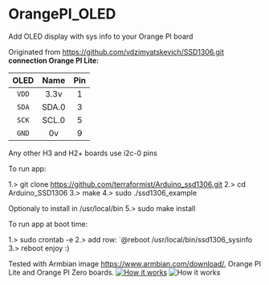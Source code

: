 # OrangePI_OLED
Add OLED display with sys info to your Orange PI board

Originated from https://github.com/vdzimyatskevich/SSD1306.git
**connection Orange PI Lite:**

| OLED |    Name   |  Pin  |
|:----:|:---------:|:-----:|
|`VDD` |    3.3v   |  1    |
|`SDA` |   SDA.0   |  3    |
|`SCK` |   SCL.0   |  5    |
|`GND` |    0v     |  9    |

Any other H3 and H2+ boards use i2c-0 pins

To run app:

1.> git clone https://github.com/terraformist/Arduino_ssd1306.git
2.> cd Arduino_SSD1306
3.> make
4.> sudo ./ssd1306_example

Optionaly to install in /usr/local/bin
5.> sudo make install

To run app at boot time:

1.> sudo crontab -e
2.> add row: `@reboot /usr/local/bin/ssd1306_sysinfo
3.> reboot
 enjoy :)


Tested with Armbian image https://www.armbian.com/download/, Orange PI Lite and Orange PI Zero boards.
[![How it works](https://github.com/vadzimyatskevich/OrangePI_OLED/blob/master/img/pic_1.JPG)](https://www.youtube.com/watch?v=xUK7WmqTY78)
![How it works](https://github.com/vadzimyatskevich/OrangePI_OLED/blob/master/img/pic_2.jpg?raw=true)
